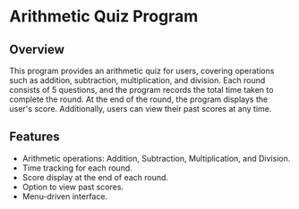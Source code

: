 # Arithmetic Quiz Program

## Overview
This program provides an arithmetic quiz for users, covering operations such as addition, subtraction, multiplication, and division. Each round consists of 5 questions, and the program records the total time taken to complete the round. At the end of the round, the program displays the user's score. Additionally, users can view their past scores at any time.

## Features
- Arithmetic operations: Addition, Subtraction, Multiplication, and Division.
- Time tracking for each round.
- Score display at the end of each round.
- Option to view past scores.
- Menu-driven interface.




